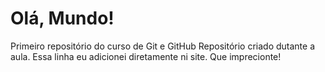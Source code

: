 # Olá, Mundo!
 Primeiro repositório do curso de Git e GitHub
 Repositório criado dutante a aula.
Essa linha eu adicionei diretamente ni site. Que imprecionte!
